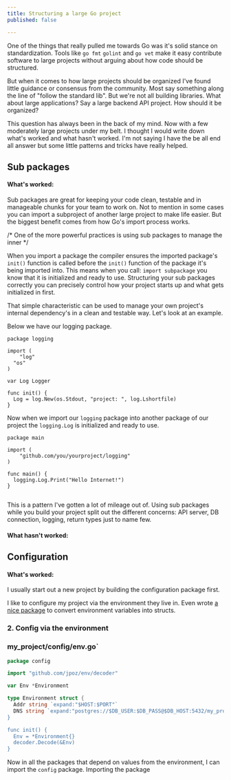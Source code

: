 ```yaml
---
title: Structuring a large Go project
published: false

---
```


One of the things that really pulled me towards Go was it's solid stance on
standardization. Tools like `go fmt` `golint` and `go vet` make it easy
contribute software to large projects without arguing about how code should be
structured.

But when it comes to how large projects should be organized I've found little
guidance or consensus from the community. Most say something along the
line of "follow the standard lib". But we're not all building libraries. What
about large applications? Say a large backend API project. How should it be
organized?

This question has always been in the back of my mind. Now with a few moderately
large projects under my belt. I thought I would write down what's worked and
what hasn't worked. I'm not saying I have the be all end all answer but some
little patterns and tricks have really helped.

## Sub packages

<p> </p>

#### What's worked:

<p> </p>

Sub packages are great for keeping your code clean, testable and in manageable
chunks for your team to work on. Not to mention in some cases you can import a
subproject of another large project to make life easier. But the biggest
benefit comes from how Go's import process works.

/* One of the more powerful practices is using sub packages to manage the inner */

When you import a package the compiler ensures the imported package's
`init()` function is called before the `init()` function of the package it's
being imported into. This means when you call: `import subpackage` you know
that it is initialized and ready to use. Structuring your sub packages correctly
you can precisely control how your project starts up and what gets initialized
in first.

That simple characteristic can be used to manage your own project's internal
dependency's in a clean and testable way. Let's look at an example.

Below we have our logging package.

<pre><code data-language="go">package logging

import (
	"log"
  "os"
)

var Log Logger

func init() {
  Log = log.New(os.Stdout, "project: ", log.Lshortfile)
}
</code></pre>

Now when we import our `logging` package into another package of our project
the `logging.Log` is initialized and ready to use.

<pre><code data-language="go">package main

import (
	"github.com/you/yourproject/logging"
)

func main() {
  logging.Log.Print("Hello Internet!")
}

</code></pre>

This is a pattern I've gotten a lot of mileage out of. Using sub packages while
you build your project split out the different concerns: API server, DB connection,
logging, return types just to name few.


#### What hasn't worked:

<p> </p>



## Configuration

<p> </p>

#### What's worked:

<p> </p>

I usually start out a new project by building the configuration package first.

I like to configure my project via the environment they live in. Even wrote
[a nice package](github.com/jpoz/env) to convert environment variables
into structs.

### 2. Config via the environment


### my_project/config/env.go`

```go
package config

import "github.com/jpoz/env/decoder"

var Env *Environment

type Environment struct {
  Addr string `expand:"$HOST:$PORT"`
  DNS string `expand:"postgres://$DB_USER:$DB_PASS@$DB_HOST:5432/my_project"
}

func init() {
  Env = *Environment{}
  decoder.Decode(&Env)
}
```


Now in all the packages that depend on values from the environment, I can
import the `config` package. Importing the package
